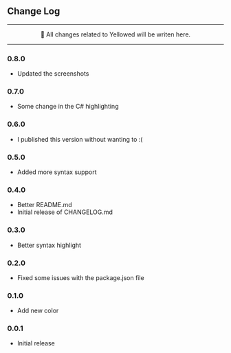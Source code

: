## Change Log

---

<p align="center">📃 All changes related to Yellowed will be writen here.</p>

---

### 0.8.0

- Updated the screenshots


### 0.7.0

- Some change in the C# highlighting


### 0.6.0

- I published this version without wanting to :(


### 0.5.0

- Added more syntax support


### 0.4.0

- Better README.md
- Initial release of CHANGELOG.md


### 0.3.0

- Better syntax highlight


### 0.2.0

- Fixed some issues with the package.json file


### 0.1.0

- Add new color


### 0.0.1

- Initial release
